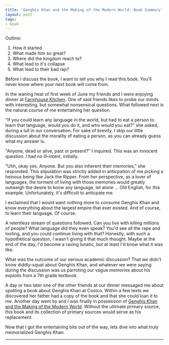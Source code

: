 ```yaml
---
title: 'Genghis Khan and the Making of the Modern World: Book Summary'
layout: post
tags:
- book
---
```


Outline:
1. How it started
2. What made him so great?
3. Where did the kingdom reach to?
4. What lead to it's collapse
5. What lead to their bad rap?


Before I discuss the book, I want to tell you why I read this book. You'll never know where your next book will come from.

In the waning heat of  first week of June my friends and I were enjoying dinner at [Farmhouse Kitchen](https://www.yelp.com/biz/farmhouse-kitchen-thai-cuisine-menlo-park-2?osq=thai). One of said friends likes to probe our minds with interesting, but somewhat nonsensical questions. What followed next is the natural course of me entertaining her question.

"If you could learn any language in the world, but had to eat a person to learn that language, would you do it, and who would you eat?" she asked, during a lull in our conversation. For sake of brevity, I skip our little discussion about the morality of eating a person, as you can already guess what my answer is.

"Anyone, dead or alive, past or present?" I inquired. This was an innocent question. I had no ill-intent, initially.

"Uhh, okay yes. Anyone. But you also inherent their memories," she responded. This stipulation was strictly added in anticpation of me picking a heinous being like Jack the Ripper.  From her perspective, as a lover of languages, the torment of living with those memories would greatly outweigh the desire to know any language, let alone ... Old English, for this example. Unfortunately, it's difficult to anticpate me. 

I exclaimed that I would want nothing more to consume Genghis Khan and know everything about the largest empire that ever existed. And of course, to learn their language. Of course.

A relentless stream of questions followed. Can you live with killing millions of people? What language did they even speak? You'd see all the rape and looting, and you could continue living with that?  Honestly, with such a hypothetical question, I wasn't giving it that much thought. Maybe at the end of the day, I'd become a raving lunatic, but at least I'd know what it was like.

What was the outcome of our serious academic discussion? That we didn't know diddly-squat about Genghis Khan, and whatever we were saying during the discussion was us parroting our vague memories about his exploits from a 7th grade textbook. 

A day or two later one of the other friends at our dinner messaged me about spotting a book about Genghis Khan at Costco. Within a few texts  we discovered her father had a copy of the book and that she could loan it to me. Another day went by and I was finally in possession of <u>Genghis Khan and the Making of the Modern World</u>. Without the ultimate primary source, this book and its collection of primary sources would serve as his replacement.

Now that I got the entertaining bits out of the way, lets dive into what truly memorialized Genghis Khan.

---
